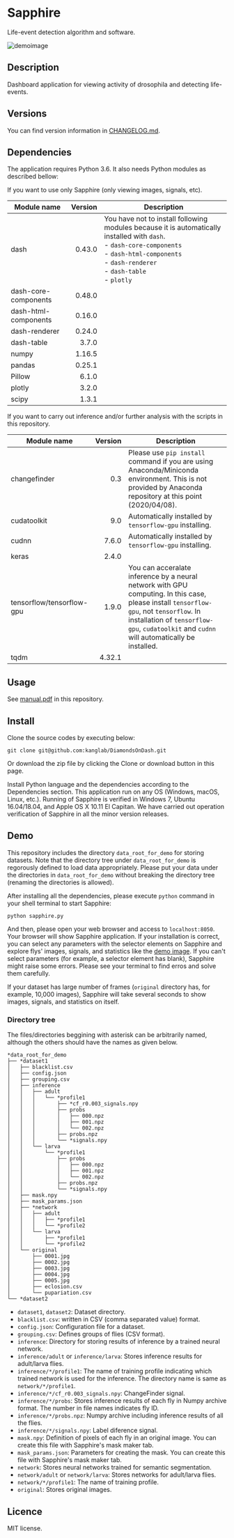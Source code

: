 # Sapphire

Life-event detection algorithm and software.

![demoimage](./demoimage.png)

## Description

Dashboard application for viewing activity of drosophila and detecting life-events.

## Versions

You can find version information in [CHANGELOG.md](./CHANGELOG.md).

## Dependencies

The application requires Python 3.6.
It also needs Python modules as described bellow:

If you want to use only Sapphire (only viewing images, signals, etc).

| Module name | Version | Description |
| ---- | ----: | ---- |
| dash | 0.43.0 | You have not to install following modules because it is automatically installed with `dash`.<br> - `dash-core-components`<br> - `dash-html-components`<br> - `dash-renderer`<br> - `dash-table`<br> - `plotly` |
| dash-core-components | 0.48.0 |  |
| dash-html-components | 0.16.0 | |
| dash-renderer | 0.24.0 | |
| dash-table | 3.7.0 | |
| numpy | 1.16.5 | |
| pandas | 0.25.1 | |
| Pillow | 6.1.0 | |
| plotly | 3.2.0 | |
| scipy | 1.3.1 | |

If you want to carry out inference and/or further analysis with the scripts in this repository.

| Module name | Version | Description |
| ---- | ----: | ---- |
| changefinder | 0.3 | Please use `pip install` command if you are using Anaconda/Miniconda environment. This is not provided by Anaconda repository at this point (2020/04/08). |
| cudatoolkit | 9.0 | Automatically installed by `tensorflow-gpu` installing. |
| cudnn | 7.6.0 | Automatically installed by `tensorflow-gpu` installing. |
| keras | 2.4.0 |  |
| tensorflow/tensorflow-gpu | 1.9.0 | You can acceralate inference by a neural network with GPU computing. In this case, please install `tensorflow-gpu`, not `tensorflow`. In installation of `tensorflow-gpu`, `cudatoolkit` and `cudnn` will automatically be installed. |
| tqdm | 4.32.1 |  |

## Usage

See [manual.pdf](./manual.pdf) in this repository.

## Install

Clone the source codes by executing below:  

``` shell
git clone git@github.com:kanglab/DiamondsOnDash.git
```

Or download the zip file by clicking the Clone or download button in this page.

Install Python language and the dependencies according to the Dependencies section.
This application run on any OS (Windows, macOS, Linux, etc.).
Running of Sapphire is verified in Windows 7, Ubuntu 16.04/18.04, and Apple OS X 10.11 El Capitan.
We have carried out operation verification of Sapphire in all the minor version releases.

## Demo

This repository includes the directory `data_root_for_demo` for storing datasets.
Note that the directory tree under `data_root_for_demo` is regorously defined to load data appropriately.
Please put your data under the directories in `data_root_for_demo` without breaking the directory tree (renaming the directories is allowed).

After installing all the dependencies, please execute `python` command in your shell terminal to start Sapphire:

``` shell
python sapphire.py
```

And then, please open your web browser and access to `localhost:8050`.
Your browser will show Sapphire application.
If your installation is correct, you can select any parameters with the selector elements on Sapphire and explore flys' images, signals, and statistics like the [demo image](./demoimage.png).
If you can't select parameters (for example, a selector element has blank), Sapphire might raise some errors.
Please see your terminal to find erros and solve them carefully.

If your dataset has large number of frames (`original` directory has, for example, 10,000 images), Sapphire will take several seconds to show images, signals, and statistics on itself.

### Directory tree

The files/directories beggining with asterisk can be arbitrarily named, although the others should have the names as given below.

``` shell
*data_root_for_demo
├── *dataset1
│   ├── blacklist.csv
│   ├── config.json
│   ├── grouping.csv
│   ├── inference
│   │   ├── adult
│   │   │   └── *profile1
│   │   │       ├── *cf_r0.003_signals.npy
│   │   │       ├── probs
│   │   │       │   ├── 000.npz
│   │   │       │   ├── 001.npz
│   │   │       │   └── 002.npz
│   │   │       ├── probs.npz
│   │   │       └── *signals.npy
│   │   └── larva
│   │       └── *profile1
│   │           ├── probs
│   │           │   ├── 000.npz
│   │           │   ├── 001.npz
│   │           │   └── 002.npz
│   │           ├── probs.npz
│   │           └── *signals.npy
│   ├── mask.npy
│   ├── mask_params.json
│   ├── *network
│   │   ├── adult
│   │   │   ├── *profile1
│   │   │   └── *profile2
│   │   └── larva
│   │       ├── *profile1
│   │       └── *profile2
│   └── original
│       ├── 0001.jpg
│       ├── 0002.jpg
│       ├── 0003.jpg
│       ├── 0004.jpg
│       ├── 0005.jpg
│       ├── eclosion.csv
│       └── pupariation.csv
└── *dataset2
```

- `dataset1`, `dataset2`: Dataset directory.
- `blacklist.csv`: written in CSV (comma separated value) format.
- `config.json`: Configuration file for a dataset.
- `grouping.csv`: Defines groups of flies (CSV format).
- `inference`: Directory for storing results of inference by a trained neural network.
- `inference/adult` or `inference/larva`: Stores inference results for adult/larva flies.
- `inference/*/profile1`: The name of training profile indicating which trained network is used for the inference. The directory name is same as `network/*/profile1`.
- `inference/*/cf_r0.003_signals.npy`: ChangeFinder signal.
- `inference/*/probs`: Stores inference results of each fly in Numpy archive format. The number in file names indicates fly ID.
- `inference/*/probs.npz`: Numpy archive including inference results of all the flies.
- `inference/*/signals.npy`: Label diference signal.
- `mask.npy`: Definition of pixels of each fly in an original image. You can create this file with Sapphire's mask maker tab.
- `mask_params.json`: Parameters for creating the mask. You can create this file with Sapphire's mask maker tab.
- `network`: Stores neural networks trained for semantic segmentation.
- `network/adult` or `network/larva`: Stores networks for adult/larva flies.
- `network/*/profile1`: The name of training profile.
- `original`: Stores original images.

## Licence

MIT license.
